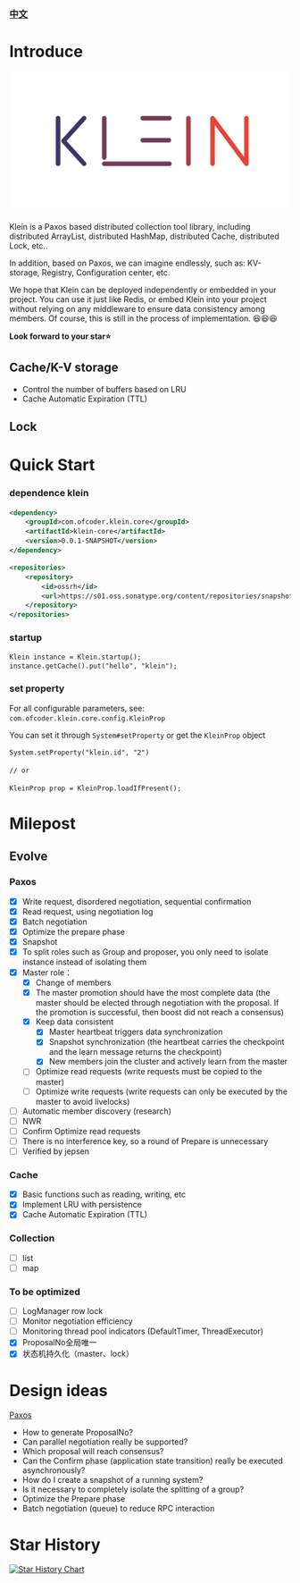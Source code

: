 ### [中文](readme_zh_cn.md)

# Introduce
![logo](logo.svg)


Klein is a Paxos based distributed collection tool library, including distributed ArrayList, distributed HashMap, distributed Cache, distributed Lock, etc..

In addition, based on Paxos, we can imagine endlessly, such as: KV-storage, Registry, Configuration center, etc.

We hope that Klein can be deployed independently or embedded in your project. You can use it just like Redis,
or embed Klein into your project without relying on any middleware to ensure data consistency among members. Of course,
this is still in the process of implementation. 😆😆😆

**Look forward to your star⭐**

## Cache/K-V storage
- Control the number of buffers based on LRU
- Cache Automatic Expiration (TTL)
## Lock

# Quick Start
### dependence klein
```xml
<dependency>
    <groupId>com.ofcoder.klein.core</groupId>
    <artifactId>klein-core</artifactId>
    <version>0.0.1-SNAPSHOT</version>
</dependency>
```
```xml
<repositories>
    <repository>
        <id>ossrh</id>
        <url>https://s01.oss.sonatype.org/content/repositories/snapshots</url>
    </repository>
</repositories>
```
### startup
```
Klein instance = Klein.startup();
instance.getCache().put("hello", "klein");
```
### set property
For all configurable parameters, see: `com.ofcoder.klein.core.config.KleinProp`

You can set it through `System#setProperty` or get the `KleinProp` object
```
System.setProperty("klein.id", "2")

// or

KleinProp prop = KleinProp.loadIfPresent();
```

# Milepost

## Evolve
### Paxos
- [x] Write request, disordered negotiation, sequential confirmation
- [x] Read request, using negotiation log
- [x] Batch negotiation
- [x] Optimize the prepare phase
- [x] Snapshot
- [x] To split roles such as Group and proposer, you only need to isolate instance instead of isolating them
- [x] Master role：
  - [x] Change of members
  - [x] The master promotion should have the most complete data (the master should be elected through negotiation with the proposal. If the promotion is successful, then boost did not reach a consensus)
  - [x] Keep data consistent
    - [x] Master heartbeat triggers data synchronization
    - [x] Snapshot synchronization (the heartbeat carries the checkpoint and the learn message returns the checkpoint)
    - [x] New members join the cluster and actively learn from the master
  - [ ] Optimize read requests (write requests must be copied to the master)
  - [ ] Optimize write requests (write requests can only be executed by the master to avoid livelocks)
- [ ] Automatic member discovery (research)
- [ ] NWR
- [ ] Confirm Optimize read requests
- [ ] There is no interference key, so a round of Prepare is unnecessary
- [ ] Verified by jepsen

### Cache
- [x] Basic functions such as reading, writing, etc
- [x] Implement LRU with persistence
- [x] Cache Automatic Expiration (TTL)

### Collection
- [ ] list
- [ ] map

### To be optimized
- [ ] LogManager row lock
- [ ] Monitor negotiation efficiency
- [ ] Monitoring thread pool indicators (DefaultTimer, ThreadExecutor)
- [x] ProposalNo全局唯一
- [x] 状态机持久化（master、lock）

# Design ideas
[Paxos](klein-consensus/klein-consensus-paxos/readme.md)
- How to generate ProposalNo?
- Can parallel negotiation really be supported?
- Which proposal will reach consensus?
- Can the Confirm phase (application state transition) really be executed asynchronously?
- How do I create a snapshot of a running system?
- Is it necessary to completely isolate the splitting of a group?
- Optimize the Prepare phase
- Batch negotiation (queue) to reduce RPC interaction

# Star History

[![Star History Chart](https://api.star-history.com/svg?repos=shihuili1218/klein&type=Date)](https://star-history.com/#shihuili1218/klein&Date)
